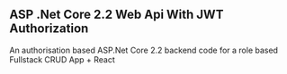 ## ASP .Net Core 2.2 Web Api With JWT Authorization
An authorisation based ASP.Net Core 2.2 backend code for a role based Fullstack CRUD App + React